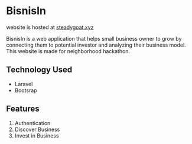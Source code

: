 # BisnisIn

website is hosted at [steadygoat.xyz](steadygoat.xyz)

BisnisIn is a web application that helps small business owner to grow by connecting them to potential investor and analyzing their business model. This website is made for neighborhood hackathon.

## Technology Used

- Laravel
- Bootsrap

## Features

1. Authentication
2. Discover Business
3. Invest in Business
